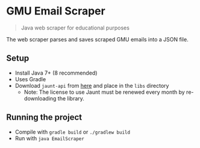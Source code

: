GMU Email Scraper
=================

> Java web scraper for educational purposes

The web scraper parses and saves scraped GMU emails into a JSON file.

## Setup 

* Install Java 7+ (8 recommended)
* Uses Gradle
* Download `jaunt-api` from [here](http://jaunt-api.com/) and place in the `libs` directory
    * Note: The license to use Jaunt must be renewed every month by re-downloading the library.

## Running the project

* Compile with `gradle build` or `./gradlew build`
* Run with `java EmailScraper `